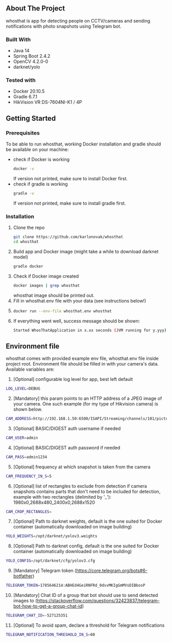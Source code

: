 ## About The Project
whosthat is app for detecting people on CCTV/cameras and sending notifications with photo snapshots using Telegram bot.

### Built With
* Java 14
* Spring Boot 2.4.2
* OpenCV 4.2.0-0
* darknet/yolo

### Tested with
* Docker 20.10.5
* Gradle 6.7.1
* HikVision VR DS-7604NI-K1 / 4P

## Getting Started

### Prerequisites

To be able to run whosthat, working Docker installation and gradle should be available on your machine:
* check if Docker is working
  ```sh
  docker -v
  ```
    If version not printed, make sure to install Docker first.
* check if gradle is working
  ```sh
  gradle -v
  ```
  If version not printed, make sure to install gradle first.
### Installation

1. Clone the repo
   ```sh
   git clone https://github.com/karlonovak/whosthat
   cd whosthat
   ```
2. Build app and Docker image (might take a while to download darknet model)
   ```sh
   gradle docker
   ```
3. Check if Docker image created
   ```sh
   docker images | grep whosthat
   ```
    whosthat image should be printed out.
4. Fill in whosthat.env file with your data (see instructions below!)
5.  ```sh
    docker run --env-file whosthat.env whosthat
    ```
6. If everything went well, success message should be shown:
    ```sh
    Started WhosThatApplication in x.xx seconds (JVM running for y.yyy)
    ```

## Environment file

whosthat comes with provided example env file, whosthat.env file inside project root.
Environment file should be filled in with your camera's data. Available variables are:
1. [Optional] configurable log level for app, best left default
```sh
LOG_LEVEL=DEBUG
```
2. [Mandatory] this param points to an HTTP address of a JPEG image of your camera.
One such example (for my type of Hikvision camera) is shown below.
```sh
CAM_ADDRESS=http://192.168.1.50:6500/ISAPI/Streaming/channels/101/picture
```
3. [Optional] BASIC/DIGEST auth username if needed
```sh
CAM_USER=admin
```
4. [Optional] BASIC/DIGEST auth password if needed
```sh
CAM_PASS=admin1234
```
5. [Optional] frequency at which snapshot is taken from the camera 
```sh
CAM_FREQUENCY_IN_S=5
```
6. [Optional] list of rectangles to exclude from detection if camera snapshots contains parts that 
   don't need to be included for detection, example with two rectangles (delimited by '_'): 1980x0,2688x480_2400x0,2688x1520
```sh
CAM_CROP_RECTANGLES=
```
7. [Optional] Path to darknet weights, default is the one suited for Docker container (automatically downloaded on image building)
```sh
YOLO_WEIGHTS=/opt/darknet/yolov3.weights
```
8. [Optional] Path to darknet config, default is the one suited for Docker container (automatically downloaded on image building)
```sh
YOLO_CONFIG=/opt/darknet/cfg/yolov3.cfg
```
9. [Mandatory] Telegram token (https://core.telegram.org/bots#6-botfather)
```sh
TELEGRAM_TOKEN=1785646214:ABHEd4GeiRNFRd_0dsvMKIgGmMVsDIBbosP
```
10. [Mandatory] Chat ID of a group that bot should use to send detected images to 
    (https://stackoverflow.com/questions/32423837/telegram-bot-how-to-get-a-group-chat-id)
```sh
TELEGRAM_CHAT_ID=-527125351
```
11. [Optional] To avoid spam, declare a threshold for Telegram notifications
```sh
TELEGRAM_NOTIFICATION_THRESHOLD_IN_S=60
```


